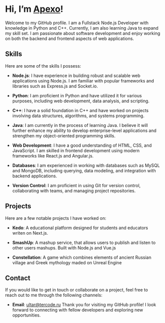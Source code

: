 # Hi, I’m [Apexo]()!
Welcome to my GitHub profile. I am a Fullstack Node.js Developer with knowledge in Python and C++. Currently, I am also learning Java to expand my skill set. I am passionate about software development and enjoy working on both the backend and frontend aspects of web applications.

## Skills

Here are some of the skills I possess:

- **Node.js**: I have experience in building robust and scalable web applications using Node.js. I am familiar with popular frameworks and libraries such as Express.js and Socket.io.

- **Python**: I am proficient in Python and have utilized it for various purposes, including web development, data analysis, and scripting.

- **C++**: I have a solid foundation in C++ and have worked on projects involving data structures, algorithms, and systems programming.

- **Java**: I am currently in the process of learning Java. I believe it will further enhance my ability to develop enterprise-level applications and strengthen my object-oriented programming skills.

- **Web Development**: I have a good understanding of HTML, CSS, and JavaScript. I am skilled in frontend development using modern frameworks like React.js and Angular.js.

- **Databases**: I am experienced in working with databases such as MySQL and MongoDB, including querying, data modeling, and integration with backend applications.

- **Version Control**: I am proficient in using Git for version control, collaborating with teams, and managing project repositories.

## Projects

Here are a few notable projects I have worked on:

- **Kedo**: A educational platform designed for students and educators writen on Next.js.

- **SmashUp**: A mashup service, that allows users to publish and listen to other users mashups. Built with Node.js and Vue.js

- **Constellation**: A game which combines elements of ancient Russian village and Greek mythology maded on Unreal Engine

## Contact

If you would like to get in touch or collaborate on a project, feel free to reach out to me through the following channels:

- **Email**: [ultar@tercode.ru](mailto:ultar@tercode.ru)
Thank you for visiting my GitHub profile! I look forward to connecting with fellow developers and exploring new opportunities.

